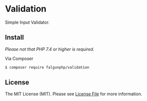 # Validation

Simple Input Validator.

## Install
 *Please not that  PHP 7.4 or higher is required.*

Via Composer

``` bash
$ composer require falgunphp/validation
```

## License

The MIT License (MIT). Please see [License File](LICENSE.md) for more information.
